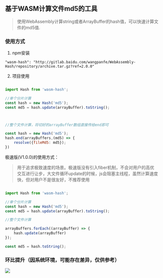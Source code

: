 ## 基于WASM计算文件md5的工具
> 使用WebAssembly计算string或者ArrayBuffer的hash值，可以快速计算文件的md5值.

### 使用方式

1. npm安装

```
"wasm-hash": "http://gitlab.baidu.com/wangpanfe/WebAssembly-Hash/repository/archive.tar.gz?ref=2.0.0"
```

2. 项目使用

```js

import Hash from 'wasm-hash';

//单个分片计算
const hash = new Hash('md5');
const md5 = hash.update(arrayBuffer).toString();



//整个文件计算，将切好的arrayBuffer数组直接传给end即可

const hash = new Hash('md5');
hash.end(arrayBuffers,(md5) => {
    resolve({fileMd5: md5});
})

```

极速版(V1.0.0)的使用方式：

> 用于追求极致速度的场景。极速版没有引入fiber机制，不会对用户的高优交互进行让步，大文件循环update的时候，js会阻塞主线程，虽然计算速度快，但对用户不是很友好，不推荐使用

```js

import Hash from 'wasm-hash';

//单个分片计算
const hash = new Hash('md5');
const md5 = hash.update(arrayBuffer).toString();

//整个文件计算

arrayBuffers.forEach((arrayBuffer) => {
    hash.update(arrayBuffer)
});

const md5 = hash.toString();
```

### 环比提升（因系统环境，可能存在差异，仅供参考）

![](https://issuecdn.baidupcs.com/issue/netdisk/ts_ad/help/1608003734.png)
